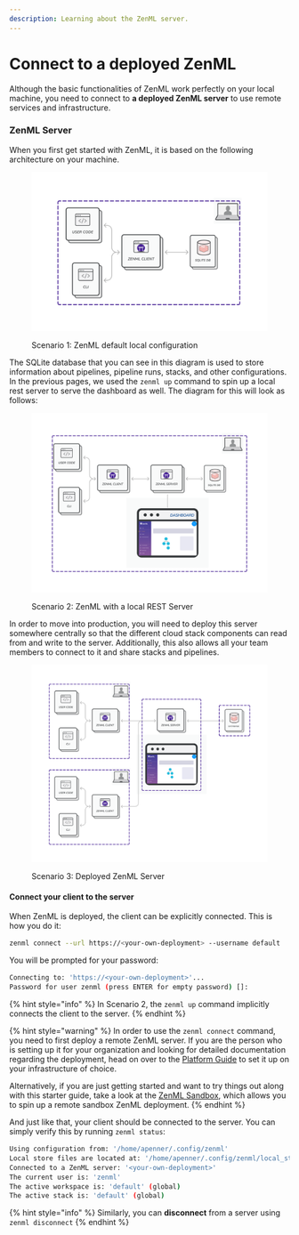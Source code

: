 ```yaml
---
description: Learning about the ZenML server.
---
```


# Connect to a deployed ZenML

Although the basic functionalities of ZenML work perfectly on your local machine, you need to connect to **a deployed ZenML server** to use remote services and infrastructure.

### ZenML Server

When you first get started with ZenML, it is based on the following architecture on your machine.

<figure><img src="../../.gitbook/assets/Scenario1.png" alt="" width="563"><figcaption><p>Scenario 1: ZenML default local configuration</p></figcaption></figure>

The SQLite database that you can see in this diagram is used to store information about pipelines, pipeline runs, stacks, and other configurations. In the previous pages, we used the `zenml up` command to spin up a local rest server to serve the dashboard as well. The diagram for this will look as follows:

<figure><img src="../../.gitbook/assets/Scenario2.png" alt="" width="563"><figcaption><p>Scenario 2: ZenML with a local REST Server</p></figcaption></figure>

In order to move into production, you will need to deploy this server somewhere centrally so that the different cloud stack components can read from and write to the server. Additionally, this also allows all your team members to connect to it and share stacks and pipelines.

<figure><img src="../../.gitbook/assets/Scenario3.png" alt="" width="563"><figcaption><p>Scenario 3: Deployed ZenML Server</p></figcaption></figure>

#### Connect your client to the server

When ZenML is deployed, the client can be explicitly connected. This is how you do it:

```bash
zenml connect --url https://<your-own-deployment> --username default
```

You will be prompted for your password:

```bash
Connecting to: 'https://<your-own-deployment>'...
Password for user zenml (press ENTER for empty password) []:
```

{% hint style="info" %}
In Scenario 2, the `zenml up` command implicitly connects the client to the server.
{% endhint %}

{% hint style="warning" %}
In order to use the `zenml connect` command, you need to first deploy a remote ZenML server. If you are the person who is setting up it for your organization and looking for detailed documentation regarding the deployment, head on over to the [Platform Guide](../../platform-guide/set-up-your-mlops-platform/set-up-your-mlops-platform.md) to set it up on your infrastructure of choice.

Alternatively, if you are just getting started and want to try things out along with this starter guide, take a look at the [ZenML Sandbox](switch-to-production.md), which allows you to spin up a remote sandbox ZenML deployment.
{% endhint %}

And just like that, your client should be connected to the server. You can simply verify this by running `zenml status`:

```bash
Using configuration from: '/home/apenner/.config/zenml'
Local store files are located at: '/home/apenner/.config/zenml/local_stores'
Connected to a ZenML server: '<your-own-deployment>'
The current user is: 'zenml'
The active workspace is: 'default' (global)
The active stack is: 'default' (global)
```

{% hint style="info" %}
Similarly, you can **disconnect** from a server using `zenml disconnect`
{% endhint %}

